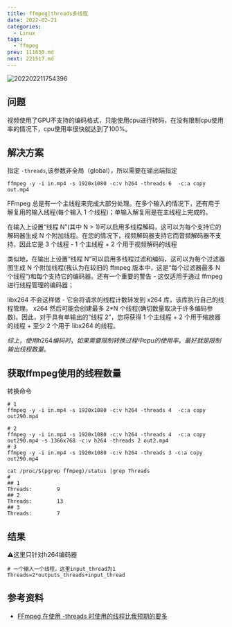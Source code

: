 ```yaml
---
title: ffmpeg|threads多线程
date: 2022-02-21
categories:
  - Linux
tags:
  - ffmpeg
prev: 111630.md
next: 221517.md
---
```


![202202211754396](https://fastly.jsdelivr.net/gh/qbmzc/images/2022/202202211754396.png)

<!-- more -->

## 问题

视频使用了GPU不支持的编码格式，只能使用cpu进行转码，在没有限制cpu使用率的情况下，cpu使用率很快就达到了100%。

## 解决方案

指定 `-threads`,该参数非全局（global），所以需要在输出端指定

```shell
ffmpeg -y -i in.mp4 -s 1920x1080 -c:v h264 -threads 6  -c:a copy  out.mp4
```
FFmpeg 总是有一个主线程来完成大部分处理。在多个输入的情况下，还有用于解复用的输入线程(每个输入 1 个线程)；单输入解复用是在主线程上完成的。

在输入上设置“线程 N”(其中 N > 1)可以启用多线程解码，这可以为每个支持它的解码器生成 N 个附加线程。在您的情况下，视频解码器支持它而音频解码器不支持，因此它是 3 个线程 - 1 个主线程 + 2 个用于视频解码的线程

类似地，在输出上设置“线程 N”可以启用多线程过滤和编码，这可以为每个过滤器图生成 N 个附加线程(我认为在较旧的 ffmpeg 版本中，这是“每个过滤器最多 N 个线程”)和每个支持它的编码器。还有一个重要的警告 - 这仅适用于通过 ffmpeg 进行线程管理的编码器；

libx264 不会这样做 - 它会将请求的线程计数转发到 x264 库，该库执行自己的线程管理。 x264 然后可能会创建最多 2*N 个线程(确切数量取决于许多编码参数)。因此，对于具有单输出的“线程 2”，您将获得 1 个主线程 + 2 个用于缩放器的线程 + 至少 2 个用于 libx264 的线程。

$综上，使用h264编码时，如果需要限制转换过程中cpu的使用率，最好就是限制输出线程数量。$

## 获取ffmpeg使用的线程数量

转换命令

```shell
# 1
ffmpeg -y -i in.mp4 -s 1920x1080 -c:v h264 -threads 4  -c:a copy   out290.mp4

# 2
ffmpeg -y -i in.mp4 -s 1920x1080 -c:v h264 -threads 4  -c:a copy   out290.mp4 -s 1366x768 -c:v h264 -threads 2 out2.mp4
# 3
ffmpeg -y -i in.mp4 -s 1920x1080 -c:v h264 -threads 3 -c:a copy   out290.mp4

```

```shell
cat /proc/$(pgrep ffmpeg)/status |grep Threads
# 
## 1
Threads:        9
## 2
Threads:        13
## 3
Threads:        7
```


## 结果

⚠️这里只针对h264编码器

```shell
# 一个输入一个线程，这里input_thread为1
Threads=2*outputs_threads+input_thread
```

## 参考资料

- [FFmpeg 在使用 -threads 时使用的线程比我预期的要多](https://stackoverflow.com/questions/41006716/ffmpeg-is-using-more-threads-than-i-expect-when-using-threads)


